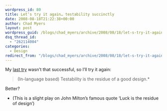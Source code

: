 ```yaml
---
wordpress_id: 80
title: Let’s try it again… testability succinctly
date: 2008-08-18T21:22:38+00:00
author: Chad Myers
layout: post
wordpress_guid: /blogs/chad_myers/archive/2008/08/18/let-s-try-it-again-testability-succinctly.aspx
dsq_thread_id:
  - "262114004"
categories:
  - Design
redirect_from: "/blogs/chad_myers/archive/2008/08/18/let-s-try-it-again-testability-succinctly.aspx/"
---
```

</p> </p> 

My [last try](https://lostechies.com/blogs/chad_myers/archive/2008/08/16/design-and-testability.aspx) wasn’t that successful, so I’ll try it again:

> (In-language based) Testability is the residue of a good design.*

Better?

* (This is a slight play on John Milton’s famous quote ‘Luck is the residue of design’)